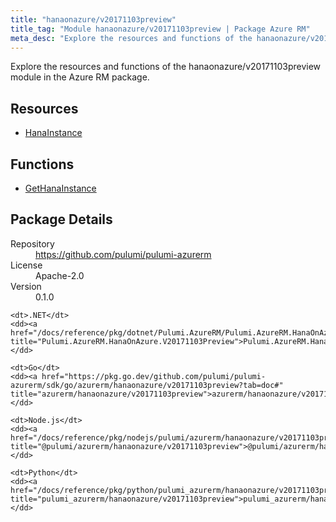 ```yaml
---
title: "hanaonazure/v20171103preview"
title_tag: "Module hanaonazure/v20171103preview | Package Azure RM"
meta_desc: "Explore the resources and functions of the hanaonazure/v20171103preview module in the Azure RM package."
---
```


<!-- WARNING: this file was generated by Pulumi Docs Generator. -->
<!-- Do not edit by hand unless you're certain you know what you are doing! -->

Explore the resources and functions of the hanaonazure/v20171103preview module in the Azure RM package.

<h2 id="resources">Resources</h2>
<ul class="api">
    <li><a href="hanainstance" title="HanaInstance"><span class="symbol resource"></span>HanaInstance</a></li>
</ul>

<h2 id="functions">Functions</h2>
<ul class="api">
    <li><a href="gethanainstance" title="GetHanaInstance"><span class="symbol function"></span>GetHanaInstance</a></li>
</ul>

<h2 id="package-details">Package Details</h2>
<dl class="package-details">
	<dt>Repository</dt>
	<dd><a href="https://github.com/pulumi/pulumi-azurerm">https://github.com/pulumi/pulumi-azurerm</a></dd>
	<dt>License</dt>
	<dd>Apache-2.0</dd>
	<dt>Version</dt>
	<dd>0.1.0</dd>
</dl>



<dl class="tabular">

    <dt>.NET</dt>
    <dd><a href="/docs/reference/pkg/dotnet/Pulumi.AzureRM/Pulumi.AzureRM.HanaOnAzure.V20171103Preview.html" title="Pulumi.AzureRM.HanaOnAzure.V20171103Preview">Pulumi.AzureRM.HanaOnAzure.V20171103Preview</a></dd>

    <dt>Go</dt>
    <dd><a href="https://pkg.go.dev/github.com/pulumi/pulumi-azurerm/sdk/go/azurerm/hanaonazure/v20171103preview?tab=doc#" title="azurerm/hanaonazure/v20171103preview">azurerm/hanaonazure/v20171103preview</a></dd>

    <dt>Node.js</dt>
    <dd><a href="/docs/reference/pkg/nodejs/pulumi/azurerm/hanaonazure/v20171103preview/#" title="@pulumi/azurerm/hanaonazure/v20171103preview">@pulumi/azurerm/hanaonazure/v20171103preview</a></dd>

    <dt>Python</dt>
    <dd><a href="/docs/reference/pkg/python/pulumi_azurerm/hanaonazure/v20171103preview" title="pulumi_azurerm/hanaonazure/v20171103preview">pulumi_azurerm/hanaonazure/v20171103preview</a></dd>

</dl>

